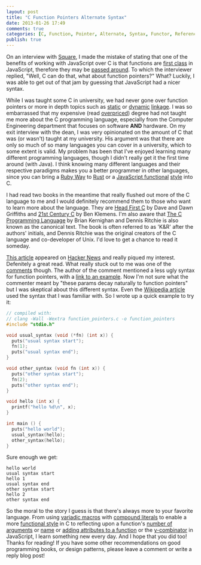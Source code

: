 ```yaml
---
layout: post
title: "C Function Pointers Alternate Syntax"
date: 2013-01-26 17:49
comments: true
categories: [C, Function, Pointer, Alternate, Syntax, Functor, Reference]
publish: true
---
```


On an interview with [Square](https://squareup.com/), I made the mistake
of stating that one of the benefits of working with JavaScript over C is
that functions are [first class](http://en.wikipedia.org/wiki/First-class_function)
in JavaScript, therefore they may be [passed around](http://eloquentjavascript.net/chapter6.html).  To which the
interviewer replied, "Well, C can do that, what about function pointers?"  What? Luckily, I
was able to get out of that jam by guessing that JavaScript had a nicer
syntax.

While I was taught some C in university, we had never gone over function
pointers or more in depth topics such as [static](http://en.wikipedia.org/wiki/Static_library)
or [dynamic](http://en.wikipedia.org/wiki/Dynamic_library) [linkage](http://www.yolinux.com/TUTORIALS/LibraryArchives-StaticAndDynamic.html).
I was so embarrassed that my expensive (read [overpriced](http://online.wsj.com/article/SB10001424127887324442304578231922159602676.html?mod=WSJ_hps_LEFTTopStories))
degree had not taught me more about
the C programming language, especially from the Computer Engineering
department that focuses on software __AND__ hardware.  On my exit
interview with the dean, I was very opinionated on the amount of C that
was (or wasn't) taught at my university.  His argument was that there
are only so much of so many languages you can cover in a university, which
to some extent is valid.  My problem has been that I've enjoyed learning
many different programming languages, though I didn't really get it the
first time around (with Java).  I think knowing many different languages
and their respective paradigms makes you a better programmer in other
languages, since you can bring a [Ruby Way](http://therubyway.org/) to
[Rust](http://www.rust-lang.org/) or a [JavaScript functional](http://www.ibm.com/developerworks/library/wa-javascript/index.html)
[style](http://interglacial.com/hoj/hoj.html) into C.

I had read two books in the meantime that really flushed out more of the
C language to me and I would definitely recommend them to those who want
to learn more about the language. They are [Head First C](http://shop.oreilly.com/product/0636920015482.do) by Dave and Dawn
Griffiths and [21st Century C](http://shop.oreilly.com/product/0636920025108.do) by Ben Klemens.
I'm also aware that [The C Programming Language](http://en.wikipedia.org/wiki/The_C_Programming_Language) by
Brian Kernighan and Dennis Ritchie is also known as the canonical text.
The book is often referred to as 'K&R' after the authors' initials, and Dennis
Ritchie was the original creators of the C language and co-developer of
Unix.  I'd love to get a chance to read it someday.


[This article](http://blog.charlescary.com/?p=95) appeared on
[Hacker News](http://news.ycombinator.com/) and really piqued my
interest.  Defenitely a great read.  What really stuck out to me was one
of the [comments](http://blog.charlescary.com/?p=95#comment-31) though.
The author of the comment mentioned a less ugly syntax for function
pointers, with a [link to an example](http://pastebin.com/MsJLY22j).
Now I'm not sure what the commenter meant by "these params decay
naturally to function pointers" but I was skeptical about this different
syntax.  Even the [Wikipedia article](http://en.wikipedia.org/wiki/Function_pointer#Example_in_C)
used the syntax that I was familiar with.  So I wrote up a quick example
to try it:

```c
// compiled with:
// clang -Wall -Wextra function_pointers.c -o function_pointers
#include "stdio.h"

void usual_syntax (void (*fn) (int x)) {
  puts("usual syntax start");
  fn(1);
  puts("usual syntax end");
}

void other_syntax (void fn (int x)) {
  puts("other syntax start");
  fn(2);
  puts("other syntax end");
}

void hello (int x) {
  printf("hello %d\n", x);
}

int main () {
  puts("hello world");
  usual_syntax(hello);
  other_syntax(hello);
}
```

Sure enough we get:

```
hello world
usual syntax start
hello 1
usual syntax end
other syntax start
hello 2
other syntax end
```

So the moral to the story I guess is that there's always more to your
favorite language.  From using [variadic macros](https://github.com/nickdesaulniers/21stCenturyC/blob/master/chpt10/variadic_macros.c)
with [compound literals](https://github.com/nickdesaulniers/21stCenturyC/blob/master/chpt10/compound_literal.c)
to enable a more [functional style](https://github.com/nickdesaulniers/21stCenturyC/blob/master/chpt10/foreach.c)
in C to reflecting upon a function's [number of arguments](https://developer.mozilla.org/en-US/docs/JavaScript/Reference/Global_Objects/Function/length)
or [name](https://developer.mozilla.org/en-US/docs/JavaScript/Reference/Global_Objects/Function/name)
or [adding attributes to a function](http://taylodl.wordpress.com/2012/09/03/functional-javascript-memoization-part-ii/)
or the
[y-combinator](http://matt.might.net/articles/implementation-of-recursive-fixed-point-y-combinator-in-javascript-for-memoization/)
in JavaScript, I learn something new every day.  And I hope that you did
too!  Thanks for reading!  If you have some other recommendations on
good programming books, or design patterns, please leave a comment or
write a reply blog post!
